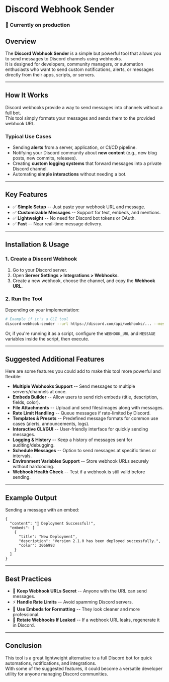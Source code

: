 # Discord Webhook Sender

### 🛑 Currently on production

## Overview

The **Discord Webhook Sender** is a simple but powerful tool that allows
you to send messages to Discord channels using webhooks.\
It is designed for developers, community managers, or automation
enthusiasts who want to send custom notifications, alerts, or messages
directly from their apps, scripts, or servers.

------------------------------------------------------------------------

## How It Works

Discord webhooks provide a way to send messages into channels without a
full bot.\
This tool simply formats your messages and sends them to the provided
webhook URL.

### Typical Use Cases

-   Sending **alerts** from a server, application, or CI/CD pipeline.
-   Notifying your Discord community about **new content** (e.g., new
    blog posts, new commits, releases).
-   Creating **custom logging systems** that forward messages into a
    private Discord channel.
-   Automating **simple interactions** without needing a bot.

------------------------------------------------------------------------

## Key Features

-   ✅ **Simple Setup** -- Just paste your webhook URL and message.
-   ✅ **Customizable Messages** -- Support for text, embeds, and
    mentions.
-   ✅ **Lightweight** -- No need for Discord bot tokens or OAuth.
-   ✅ **Fast** -- Near real-time message delivery.

------------------------------------------------------------------------

## Installation & Usage

### 1. Create a Discord Webhook

1.  Go to your Discord server.
2.  Open **Server Settings \> Integrations \> Webhooks**.
3.  Create a new webhook, choose the channel, and copy the **Webhook
    URL**.

### 2. Run the Tool

Depending on your implementation:

``` bash
# Example if it's a CLI tool
discord-webhook-sender --url https://discord.com/api/webhooks/... --message "Hello World!"
```

Or, if you're running it as a script, configure the `WEBHOOK_URL` and
`MESSAGE` variables inside the script, then execute.

------------------------------------------------------------------------

## Suggested Additional Features

Here are some features you could add to make this tool more powerful and
flexible:

-   **Multiple Webhooks Support** -- Send messages to multiple
    servers/channels at once.
-   **Embeds Builder** -- Allow users to send rich embeds (title,
    description, fields, color).
-   **File Attachments** -- Upload and send files/images along with
    messages.
-   **Rate Limit Handling** -- Queue messages if rate-limited by
    Discord.
-   **Templates & Presets** -- Predefined message formats for common use
    cases (alerts, announcements, logs).
-   **Interactive CLI/GUI** -- User-friendly interface for quickly
    sending messages.
-   **Logging & History** -- Keep a history of messages sent for
    auditing/debugging.
-   **Schedule Messages** -- Option to send messages at specific times
    or intervals.
-   **Environment Variables Support** -- Store webhook URLs securely
    without hardcoding.
-   **Webhook Health Check** -- Test if a webhook is still valid before
    sending.

------------------------------------------------------------------------

## Example Output

Sending a message with an embed:

``` jsonc
{
  "content": "🚀 Deployment Successful!",
  "embeds": [
    {
      "title": "New Deployment",
      "description": "Version 2.1.0 has been deployed successfully.",
      "color": 3066993
    }
  ]
}
```

------------------------------------------------------------------------

## Best Practices

-   🔑 **Keep Webhook URLs Secret** -- Anyone with the URL can send
    messages.
-   ⚡ **Handle Rate Limits** -- Avoid spamming Discord servers.
-   🎨 **Use Embeds for Formatting** -- They look cleaner and more
    professional.
-   🔄 **Rotate Webhooks If Leaked** -- If a webhook URL leaks,
    regenerate it in Discord.

------------------------------------------------------------------------

## Conclusion

This tool is a great lightweight alternative to a full Discord bot for
quick automations, notifications, and integrations.\
With some of the suggested features, it could become a versatile
developer utility for anyone managing Discord communities.
